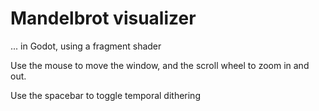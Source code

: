 # Mandelbrot visualizer

... in Godot, using a fragment shader

Use the mouse to move the window, and the scroll wheel to zoom in and out.

Use the spacebar to toggle temporal dithering

